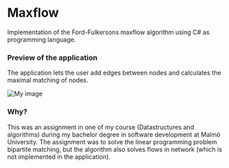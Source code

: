 # Maxflow
Implementation of the Ford-Fulkersons maxflow algorithm using C# as programming language.

### Preview of the application
The application lets the user add edges between nodes and calculates the maximal matching of nodes.

![My image](http://i.imgur.com/r9iWGNc.gif?1)

### Why?
This was an assignment in one of my course (Datastructures and algorithms) during my bachelor degree in software development at Malmö University. The assignment was to solve the linear programming problem bipartite matching, but the algorithm also solves flows in network (which is not implemented in the application).

